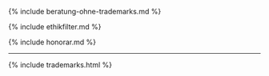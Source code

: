 {% include beratung-ohne-trademarks.md %}

{% include ethikfilter.md %}

{% include honorar.md %}

---

{% include trademarks.html %}
